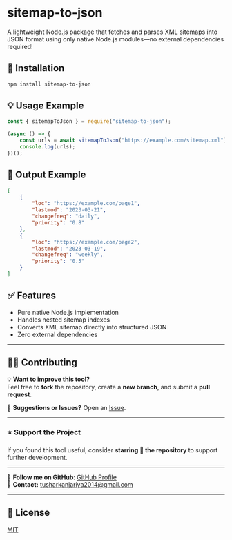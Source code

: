 
# sitemap-to-json

A lightweight Node.js package that fetches and parses XML sitemaps into JSON format using only native Node.js modules—no external dependencies required!

## 🚀 Installation

```bash
npm install sitemap-to-json
```

## 💡 Usage Example

```js
const { sitemapToJson } = require("sitemap-to-json");

(async () => {
    const urls = await sitemapToJson("https://example.com/sitemap.xml");
    console.log(urls);
})();
```

## 📌 Output Example

```json
[
    {
        "loc": "https://example.com/page1",
        "lastmod": "2023-03-21",
        "changefreq": "daily",
        "priority": "0.8"
    },
    {
        "loc": "https://example.com/page2",
        "lastmod": "2023-03-19",
        "changefreq": "weekly",
        "priority": "0.5"
    }
]
```

## ✅ Features

- Pure native Node.js implementation
- Handles nested sitemap indexes
- Converts XML sitemap directly into structured JSON
- Zero external dependencies

---
## 👨‍💻 Contributing

💡 **Want to improve this tool?**  
Feel free to **fork** the repository, create a **new branch**, and submit a **pull request**.  

💬 **Suggestions or Issues?** Open an [Issue](https://github.com/TusharKanjariya/sitemap-to-json/issues).

---

### ⭐ **Support the Project**
If you found this tool useful, consider **starring 🌟 the repository** to support further development.  

---
🔗 **Follow me on GitHub**: [GitHub Profile](https://github.com/TusharKanjariya)  
📧 **Contact:** [tusharkanjariya2014@gmail.com](mailto:tusharkanjariya2014@gmail.com)

---
## 📄 License

[MIT](LICENSE)
